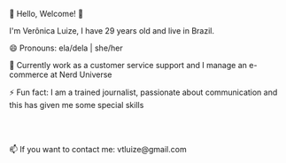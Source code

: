 👾 Hello, Welcome! 👋

<p>I'm Verônica Luize, I have 29 years old and live in Brazil.</p>
<p>😄 Pronouns: ela/dela | she/her</p>
<p>🔭 Currently work as a customer service support and I manage an e-commerce at Nerd Universe</p>
<p>⚡ Fun fact: I am a trained journalist, passionate about communication and this has given me some special skills </p>
<br></br>

<p>📫 If you want to contact me: vtluize@gmail.com</p>




